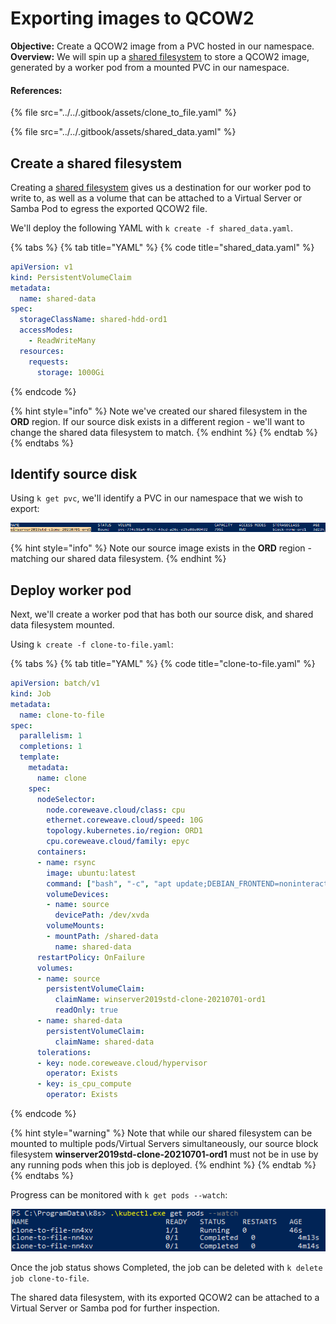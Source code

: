# Exporting images to QCOW2

**Objective:** Create a QCOW2 image from a PVC hosted in our namespace.\
**Overview:** We will spin up a [shared filesystem](../../coreweave-kubernetes/storage.md#shared-filesystem) to store a QCOW2 image, generated by a worker pod from a mounted PVC in our namespace.

#### References:

{% file src="../../.gitbook/assets/clone_to_file.yaml" %}

{% file src="../../.gitbook/assets/shared_data.yaml" %}

## Create a shared filesystem

Creating a [shared filesystem](../../coreweave-kubernetes/storage.md#shared-filesystem) gives us a destination for our worker pod to write to, as well as a volume that can be attached to a Virtual Server or Samba Pod to egress the exported QCOW2 file.

We'll deploy the following YAML with `k create -f shared_data.yaml`.

{% tabs %}
{% tab title="YAML" %}
{% code title="shared_data.yaml" %}
```yaml
apiVersion: v1
kind: PersistentVolumeClaim
metadata:
  name: shared-data
spec:
  storageClassName: shared-hdd-ord1
  accessModes:
    - ReadWriteMany
  resources:
    requests:
      storage: 1000Gi
```
{% endcode %}

{% hint style="info" %}
Note we've created our shared filesystem in the **ORD** region. If our source disk exists in a different region - we'll want to change the shared data filesystem to match.
{% endhint %}
{% endtab %}
{% endtabs %}

## Identify source disk

Using `k get pvc`, we'll identify a PVC in our namespace that we wish to export:

![](<../../.gitbook/assets/image (3).png>)

{% hint style="info" %}
Note our source image exists in the **ORD** region - matching our shared data filesystem.
{% endhint %}

## Deploy worker pod

Next, we'll create a worker pod that has both our source disk, and shared data filesystem mounted.

Using `k create -f clone-to-file.yaml`:

{% tabs %}
{% tab title="YAML" %}
{% code title="clone-to-file.yaml" %}
```yaml
apiVersion: batch/v1
kind: Job
metadata:
  name: clone-to-file
spec:
  parallelism: 1
  completions: 1
  template:
    metadata:
      name: clone
    spec:
      nodeSelector:
        node.coreweave.cloud/class: cpu
        ethernet.coreweave.cloud/speed: 10G
        topology.kubernetes.io/region: ORD1
        cpu.coreweave.cloud/family: epyc
      containers:
      - name: rsync
        image: ubuntu:latest
        command: ["bash", "-c", "apt update;DEBIAN_FRONTEND=noninteractive apt install -y qemu-utils; dd conv=sparse bs=4M if=/dev/xvda of=/tmp/disk.img;qemu-img convert -f raw -O qcow2 /tmp/disk.img /shared-data/disk.qcow2;rm /tmp/disk.*; echo 'Done'"]
        volumeDevices:
        - name: source
          devicePath: /dev/xvda
        volumeMounts:
        - mountPath: /shared-data
          name: shared-data
      restartPolicy: OnFailure
      volumes:
      - name: source
        persistentVolumeClaim:
          claimName: winserver2019std-clone-20210701-ord1
          readOnly: true
      - name: shared-data
        persistentVolumeClaim:
          claimName: shared-data
      tolerations:
      - key: node.coreweave.cloud/hypervisor
        operator: Exists
      - key: is_cpu_compute
        operator: Exists
```
{% endcode %}

{% hint style="warning" %}
Note that while our shared filesystem can be mounted to multiple pods/Virtual Servers simultaneously, our source block filesystem **winserver2019std-clone-20210701-ord1** must not be in use by any running pods when this job is deployed.
{% endhint %}
{% endtab %}
{% endtabs %}

Progress can be monitored with `k get pods --watch`:

![](<../../.gitbook/assets/image (2).png>)

Once the job status shows Completed, the job can be deleted with `k delete job clone-to-file`.

The shared data filesystem, with its exported QCOW2 can be attached to a Virtual Server or Samba pod for further inspection.
